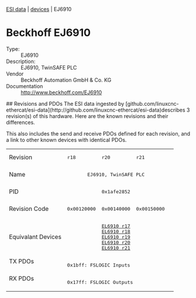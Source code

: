 <div class="nav"><a href="/esi-data">ESI data</a> | <a href="/esi-data/devices">devices</a> | EJ6910</div>

#  Beckhoff EJ6910

<dl>
  <dt>Type:</dt><dd>EJ6910</dd>
  <dt>Description:</dt><dd>EJ6910, TwinSAFE PLC</dd>
  <dt>Vendor</dt><dd>Beckhoff Automation GmbH & Co. KG</dd>
  <dt>Documentation</dt><dd><a href="http://www.beckhoff.com/EJ6910">http://www.beckhoff.com/EJ6910</a></dd>
</dl>
## Revisions and PDOs
The ESI data ingested by [github.com/linuxcnc-ethercat/esi-data](http://github.com/linuxcnc-ethercat/esi-data)describes 3 revision(s) of this hardware.  Here are the known revisions and their differences.

This also includes the send and receive PDOs defined for each revision, and a link to other known devices with identical PDOs.

<table>
<tr >
<td class="first">Revision</td>
<td ><pre>r18</pre></td>
<td ><pre>r20</pre></td>
<td ><pre>r21</pre></td>
</tr>
<tr >
<td class="first">Name</td>
<td  colspan=3 align="center"><pre>EJ6910, TwinSAFE PLC</pre></td>
</tr>
<tr >
<td class="first">PID</td>
<td  colspan=3 align="center"><pre>0x1afe2852</pre></td>
</tr>
<tr >
<td class="first">Revision Code</td>
<td ><pre>0x00120000</pre></td>
<td ><pre>0x00140000</pre></td>
<td ><pre>0x00150000</pre></td>
</tr>
<tr >
<td class="first">Equivalant Devices</td>
<td  colspan=3 align="center"><pre><a href="EL6910">EL6910 r17</a><br/><a href="EL6910">EL6910 r18</a><br/><a href="EL6910">EL6910 r19</a><br/><a href="EL6910">EL6910 r20</a><br/><a href="EL6910">EL6910 r21</a></pre></td>
</tr>
<tr class="txpdo pdosection">
<td class="first" rowspan=1 valign=top>TX PDOs</td>
<td colspan=3 align="left"><pre>0x1bff: FSLOGIC Inputs</pre></td>
<td></td>
</tr>
<tr class="rxpdo pdosection">
<td class="first" rowspan=1 valign=top>RX PDOs</td>
<td colspan=3 align="left"><pre>0x17ff: FSLOGIC Outputs</pre></td>
<td></td>
</tr>
</table>
